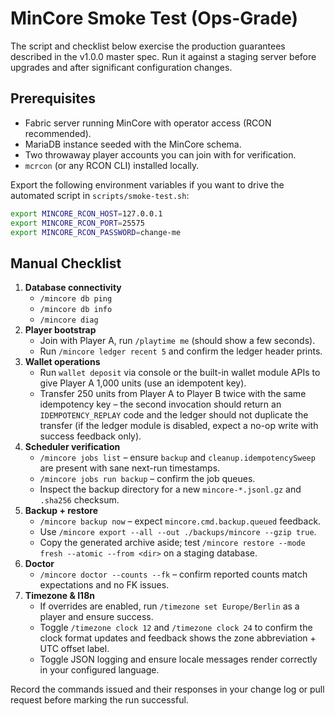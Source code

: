 # MinCore Smoke Test (Ops-Grade)

The script and checklist below exercise the production guarantees described in the v1.0.0 master
spec. Run it against a staging server before upgrades and after significant configuration changes.

## Prerequisites

* Fabric server running MinCore with operator access (RCON recommended).
* MariaDB instance seeded with the MinCore schema.
* Two throwaway player accounts you can join with for verification.
* `mcrcon` (or any RCON CLI) installed locally.

Export the following environment variables if you want to drive the automated script in
`scripts/smoke-test.sh`:

```sh
export MINCORE_RCON_HOST=127.0.0.1
export MINCORE_RCON_PORT=25575
export MINCORE_RCON_PASSWORD=change-me
```

## Manual Checklist

1. **Database connectivity**
   * `/mincore db ping`
   * `/mincore db info`
   * `/mincore diag`
2. **Player bootstrap**
   * Join with Player A, run `/playtime me` (should show a few seconds).
   * Run `/mincore ledger recent 5` and confirm the ledger header prints.
3. **Wallet operations**
   * Run `wallet deposit` via console or the built-in wallet module APIs to give Player A 1,000 units (use an idempotent
     key).
   * Transfer 250 units from Player A to Player B twice with the same idempotency key – the second invocation should return an
     `IDEMPOTENCY_REPLAY` code and the ledger should not duplicate the transfer (if the ledger module is disabled, expect a
     no-op write with success feedback only).
4. **Scheduler verification**
   * `/mincore jobs list` – ensure `backup` and `cleanup.idempotencySweep` are present with sane
     next-run timestamps.
   * `/mincore jobs run backup` – confirm the job queues.
   * Inspect the backup directory for a new `mincore-*.jsonl.gz` and `.sha256` checksum.
5. **Backup + restore**
   * `/mincore backup now` – expect `mincore.cmd.backup.queued` feedback.
   * Use `/mincore export --all --out ./backups/mincore --gzip true`.
   * Copy the generated archive aside; test `/mincore restore --mode fresh --atomic --from <dir>` on a
     staging database.
6. **Doctor**
   * `/mincore doctor --counts --fk` – confirm reported counts match expectations and no FK issues.
7. **Timezone & I18n**
   * If overrides are enabled, run `/timezone set Europe/Berlin` as a player and ensure success.
   * Toggle `/timezone clock 12` and `/timezone clock 24` to confirm the clock format updates and feedback shows the zone abbreviation + UTC offset label.
   * Toggle JSON logging and ensure locale messages render correctly in your configured language.

Record the commands issued and their responses in your change log or pull request before marking the
run successful.
